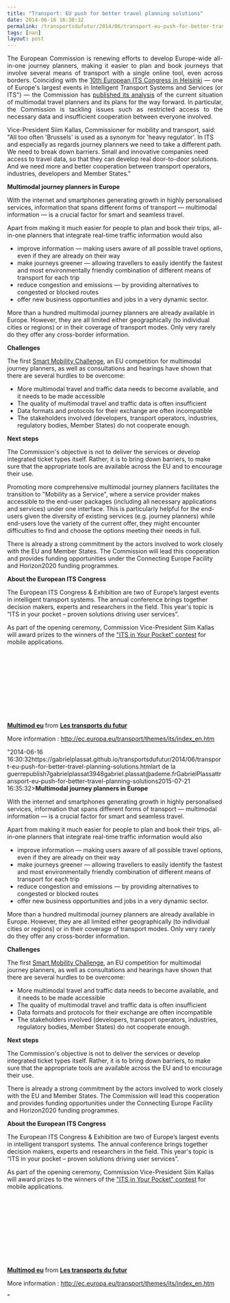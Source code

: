 ```yaml
---
title: "Transport: EU push for better travel planning solutions"
date: 2014-06-16 16:30:32
permalink: /transportsdufutur/2014/06/transport-eu-push-for-better-travel-planning-solutions.html
tags: [nan]
layout: post
---
```


<p style="text-align: justify;">The European Commission is renewing efforts to develop Europe-wide all-in-one journey planners, making it easier to plan and book journeys that involve several means of transport with a single online tool, even across borders. Coinciding with the <a href="http://www.itsineurope.com/its10/">10th European ITS Congress in Helsinki</a> — one of Europe's largest events in Intelligent Transport Systems and Services (or ITS") — the Commission has <a href=""http://ec.europa.eu/transport/themes/its/doc/swd(2014)194.pdf"">published its analysis</a> of the current situation of multimodal travel planners and its plans for the way forward. In particular, the Commission is tackling issues such as restricted access to the necessary data and insufficient cooperation between everyone involved.</p> <p style=""text-align: justify>Vice-President Siim Kallas, Commissioner for mobility and transport, said: "All too often 'Brussels' is used as a synonym for 'heavy regulator'. In ITS and especially as regards journey planners we need to take a different path. We need to break down barriers. Small and innovative companies need access to travel data, so that they can develop real door-to-door solutions. And we need more and better cooperation between transport operators, industries, developers and Member States."</p> <p style=""text-align: justify></p>  <!--more-->  <p style=""text-align: justify><strong>Multimodal journey planners in Europe</strong></p> <p style=""text-align: justify>With the internet and smartphones generating growth in highly personalised services, information that spans different forms of transport — multimodal information — is a crucial factor for smart and seamless travel.</p> <p style=""text-align: justify>Apart from making it much easier for people to plan and book their trips, all-in-one planners that integrate real-time traffic information would also</p> <ul style=""text-align: justify> <li>improve information — making users aware of all possible travel options, even if they are already on their way</li> <li>make journeys greener — allowing travellers to easily identify the fastest and most environmentally friendly combination of different means of transport for each trip</li> <li>reduce congestion and emissions — by providing alternatives to congested or blocked routes</li> <li>offer new business opportunities and jobs in a very dynamic sector.</li> </ul> <p style=""text-align: justify>More than a hundred multimodal journey planners are already available in Europe. However, they are all limited either geographically (to individual cities or regions) or in their coverage of transport modes. Only very rarely do they offer any cross-border information.</p> <p style=""text-align: justify><strong>Challenges</strong></p> <p style=""text-align: justify>The first <a href=""http://europa.eu/rapid/press-release_IP-12-233_en.htm"">Smart Mobility Challenge</a>, an EU competition for multimodal journey planners, as well as consultations and hearings have shown that there are several hurdles to be overcome:</p> <ul style=""text-align: justify> <li>More multimodal travel and traffic data needs to become available, and it needs to be made accessible</li> <li>The quality of multimodal travel and traffic data is often insufficient</li> <li>Data formats and protocols for their exchange are often incompatible</li> <li>The stakeholders involved (developers, transport operators, industries, regulatory bodies, Member States) do not cooperate enough.</li> </ul> <p style=""text-align: justify><strong>Next steps</strong></p> <p style=""text-align: justify>The Commission's objective is not to deliver the services or develop integrated ticket types itself. Rather, it is to bring down barriers, to make sure that the appropriate tools are available across the EU and to encourage their use.</p> <p style=""text-align: justify>Promoting more comprehensive multimodal journey planners facilitates the transition to "Mobility as a Service", where a service provider makes accessible to the end-user packages (including all necessary applications and services) under one interface. This is particularly helpful for the end-users given the diversity of existing services (e.g. journey planners) while end-users love the variety of the current offer, they might encounter difficulties to find and choose the options meeting their needs in full.</p> <p style=""text-align: justify>There is already a strong commitment by the actors involved to work closely with the EU and Member States. The Commission will lead this cooperation and provides funding opportunities under the Connecting Europe Facility and Horizon2020 funding programmes.</p> <p style=""text-align: justify><strong>About the European ITS Congress</strong></p> <p style=""text-align: justify>The European ITS Congress & Exhibition are two of Europe’s largest events in intelligent transport systems. The annual conference brings together decision makers, experts and researchers in the field. This year's topic is “ITS in your pocket – proven solutions driving user services”.</p> <p style=""text-align: justify>As part of the opening ceremony, Commission Vice-President Siim Kallas will award prizes to the winners of the <a href=""http://www.itsineurope.com/its10/index.php/media-cat/news/16-10th-its-european-congress-helsinki/95-its-in-your-pocket-app-contest-finalists"">"ITS in Your Pocket" contest</a> for mobile applications.</p> <p><iframe allowfullscreen="""" frameborder=""0"" height=""511"" marginheight=""0"" marginwidth=""0"" scrolling=""no"" src=""http://www.slideshare.net/slideshow/embed_code/35923427"" style=""border: 1px solid #CCC border-width: 1px 1px 0 margin-bottom: 5px max-width: 100% width=""479""> </iframe></p> <div style=""margin-bottom: 5px><strong> <a href=""https://fr.slideshare.net/transportsdufutur/multimod-eu"" target=""_blank"" title=""Multimod eu"">Multimod eu</a> </strong> from <strong><a href=""http://www.slideshare.net/transportsdufutur"" target=""_blank"">Les transports du futur</a></strong></div> <p style=""text-align: justify>More information : <a href=""http://ec.europa.eu/transport/themes/its/index_en.htm"">http://ec.europa.eu/transport/themes/its/index_en.htm</a></p>"2014-06-16 16:30:32https://gabrielplassat.github.io/transportsdufutur/2014/06/transport-eu-push-for-better-travel-planning-solutions.htmlart de la guerrepublish7gabrielplassat3948gabriel.plassat@ademe.frGabrielPlassattransport-eu-push-for-better-travel-planning-solutions2015-07-21 16:35:32><strong>Multimodal journey planners in Europe</strong></p> <p style=""text-align: justify>With the internet and smartphones generating growth in highly personalised services, information that spans different forms of transport — multimodal information — is a crucial factor for smart and seamless travel.</p> <p style=""text-align: justify>Apart from making it much easier for people to plan and book their trips, all-in-one planners that integrate real-time traffic information would also</p> <ul style=""text-align: justify> <li>improve information — making users aware of all possible travel options, even if they are already on their way</li> <li>make journeys greener — allowing travellers to easily identify the fastest and most environmentally friendly combination of different means of transport for each trip</li> <li>reduce congestion and emissions — by providing alternatives to congested or blocked routes</li> <li>offer new business opportunities and jobs in a very dynamic sector.</li> </ul> <p style=""text-align: justify>More than a hundred multimodal journey planners are already available in Europe. However, they are all limited either geographically (to individual cities or regions) or in their coverage of transport modes. Only very rarely do they offer any cross-border information.</p> <p style=""text-align: justify><strong>Challenges</strong></p> <p style=""text-align: justify>The first <a href=""http://europa.eu/rapid/press-release_IP-12-233_en.htm"">Smart Mobility Challenge</a>, an EU competition for multimodal journey planners, as well as consultations and hearings have shown that there are several hurdles to be overcome:</p> <ul style=""text-align: justify> <li>More multimodal travel and traffic data needs to become available, and it needs to be made accessible</li> <li>The quality of multimodal travel and traffic data is often insufficient</li> <li>Data formats and protocols for their exchange are often incompatible</li> <li>The stakeholders involved (developers, transport operators, industries, regulatory bodies, Member States) do not cooperate enough.</li> </ul> <p style=""text-align: justify><strong>Next steps</strong></p> <p style=""text-align: justify>The Commission's objective is not to deliver the services or develop integrated ticket types itself. Rather, it is to bring down barriers, to make sure that the appropriate tools are available across the EU and to encourage their use.</p> <p style=""text-align: justifywhile end-users love the variety of the current offer, they might encounter difficulties to find and choose the options meeting their needs in full.</p> <p style=""text-align: justify>There is already a strong commitment by the actors involved to work closely with the EU and Member States. The Commission will lead this cooperation and provides funding opportunities under the Connecting Europe Facility and Horizon2020 funding programmes.</p> <p style=""text-align: justify><strong>About the European ITS Congress</strong></p> <p style=""text-align: justify>The European ITS Congress & Exhibition are two of Europe’s largest events in intelligent transport systems. The annual conference brings together decision makers, experts and researchers in the field. This year's topic is “ITS in your pocket – proven solutions driving user services”.</p> <p style=""text-align: justify>As part of the opening ceremony, Commission Vice-President Siim Kallas will award prizes to the winners of the <a href=""http://www.itsineurope.com/its10/index.php/media-cat/news/16-10th-its-european-congress-helsinki/95-its-in-your-pocket-app-contest-finalists"">"ITS in Your Pocket" contest</a> for mobile applications.</p> <p><iframe allowfullscreen="""" frameborder=""0"" height=""511"" marginheight=""0"" marginwidth=""0"" scrolling=""no"" src=""http://www.slideshare.net/slideshow/embed_code/35923427"" style=""border: 1px solid #CCCwidth=""479""> </iframe></p> <div style=""margin-bottom: 5px><strong> <a href=""https://fr.slideshare.net/transportsdufutur/multimod-eu"" target=""_blank"" title=""Multimod eu"">Multimod eu</a> </strong> from <strong><a href=""http://www.slideshare.net/transportsdufutur"" target=""_blank"">Les transports du futur</a></strong></div> <p style=""text-align: justify>More information : <a href=""http://ec.europa.eu/transport/themes/its/index_en.htm"">http://ec.europa.eu/transport/themes/its/index_en.htm</a></p>"

